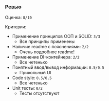 ### Ревью

Оценка: `8/10`

Критерии:
- Применение принципов ООП и SOLID: `3/3`
    - Все принципы применены
- Наличие readme с пояснениями: `2/2`
    - Очень подробное readme!
- Применение DI-контейнера: `2/2`
    - Все четенько
- Понятный ввод/вывод информации: `0.5/0.5`
    - Прикольный UI
- Code style: `0.5/0.5`
    - Все четенько
- Unit тесты: `0/2`
    - Тесты отсутствуют